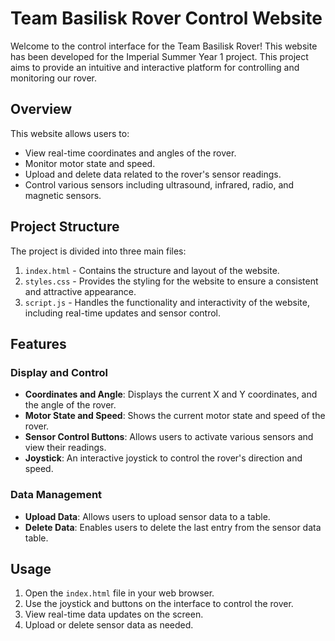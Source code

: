 # Team Basilisk Rover Control Website

Welcome to the control interface for the Team Basilisk Rover! This website has been developed for the Imperial Summer Year 1 project. This project aims to provide an intuitive and interactive platform for controlling and monitoring our rover.

## Overview

This website allows users to:

- View real-time coordinates and angles of the rover.
- Monitor motor state and speed.
- Upload and delete data related to the rover's sensor readings.
- Control various sensors including ultrasound, infrared, radio, and magnetic sensors.

## Project Structure

The project is divided into three main files:

1. `index.html` - Contains the structure and layout of the website.
2. `styles.css` - Provides the styling for the website to ensure a consistent and attractive appearance.
3. `script.js` - Handles the functionality and interactivity of the website, including real-time updates and sensor control.

## Features

### Display and Control

- **Coordinates and Angle**: Displays the current X and Y coordinates, and the angle of the rover.
- **Motor State and Speed**: Shows the current motor state and speed of the rover.
- **Sensor Control Buttons**: Allows users to activate various sensors and view their readings.
- **Joystick**: An interactive joystick to control the rover's direction and speed.

### Data Management

- **Upload Data**: Allows users to upload sensor data to a table.
- **Delete Data**: Enables users to delete the last entry from the sensor data table.

## Usage

1. Open the `index.html` file in your web browser.
2. Use the joystick and buttons on the interface to control the rover.
3. View real-time data updates on the screen.
4. Upload or delete sensor data as needed.
